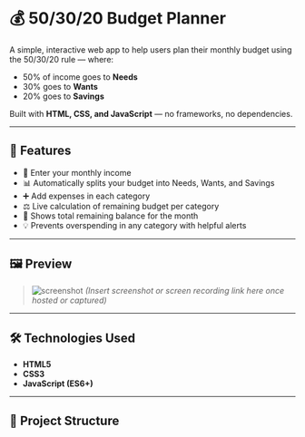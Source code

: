 # 💰 50/30/20 Budget Planner

A simple, interactive web app to help users plan their monthly budget using the 50/30/20 rule — where:
- 50% of income goes to **Needs**
- 30% goes to **Wants**
- 20% goes to **Savings**

Built with **HTML, CSS, and JavaScript** — no frameworks, no dependencies.

---

## 🚀 Features

- 🔢 Enter your monthly income
- 📊 Automatically splits your budget into Needs, Wants, and Savings
- ➕ Add expenses in each category
- ⚖️ Live calculation of remaining budget per category
- 🧮 Shows total remaining balance for the month
- 💡 Prevents overspending in any category with helpful alerts

---

## 🖼️ Preview

> ![screenshot](https://your-screenshot-url-if-hosted-or-localhost.gif)
*(Insert screenshot or screen recording link here once hosted or captured)*

---

## 🛠️ Technologies Used

- **HTML5**
- **CSS3**
- **JavaScript (ES6+)**

---

## 🧩 Project Structure

